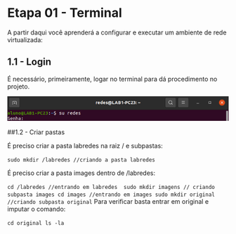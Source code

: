 # Etapa 01 - Terminal

A partir daqui você aprenderá a configurar e executar um ambiente de rede virtualizada:

## 1.1 - Login 

É necessário, primeiramente, logar no terminal para dá procedimento no projeto.

<img src="Imagens/img1.png" alt="">

##1.2 - Criar pastas

É preciso criar a pasta labredes na raiz / e subpastas:

``
sudo mkdir /labredes //criando a pasta labredes
``

É preciso criar a pasta images dentro de /labredes:

``
cd /labredes //entrando em labredes 
sudo mkdir imagens // criando subpasta images
cd images //entrando em images
sudo mkdir original //criando subpasta original
``
Para verificar basta entrar em original e imputar o comando:

``
cd original
ls -la
``


